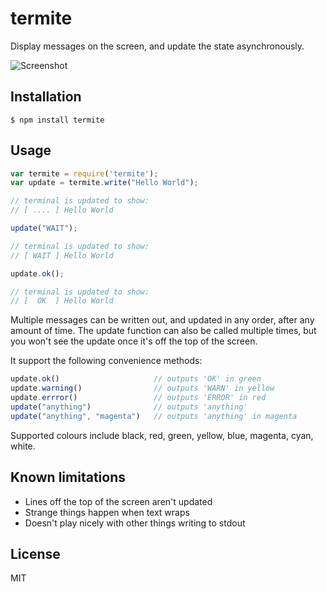 # termite

Display messages on the screen, and update the state asynchronously.

![Screenshot](https://dl.dropboxusercontent.com/u/624582/github/termite.png)

## Installation 

```
$ npm install termite
```

## Usage

```js
var termite = require('termite');
var update = termite.write("Hello World");

// terminal is updated to show:
// [ .... ] Hello World

update("WAIT");

// terminal is updated to show:
// [ WAIT ] Hello World

update.ok();

// terminal is updated to show:
// [  OK  ] Hello World
```

Multiple messages can be written out, and updated in any order, after any amount of time.
The update function can also be called multiple times, but you won't see the update once it's off the top of the screen.

It support the following convenience methods:

```js
update.ok() 					// outputs 'OK' in green
update.warning() 				// outputs 'WARN' in yellow
update.errror() 				// outputs 'ERROR' in red
update("anything")				// outputs 'anything'
update("anything", "magenta")	// outputs 'anything' in magenta
```
Supported colours include black, red, green, yellow, blue, magenta, cyan, white.

## Known limitations

* Lines off the top of the screen aren't updated
* Strange things happen when text wraps
* Doesn't play nicely with other things writing to stdout

## License

MIT